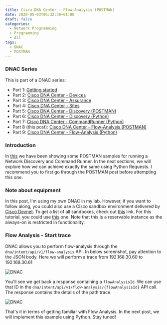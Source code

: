 ```yaml
---
title: Cisco DNA Center - Flow-Analysis (POSTMAN)
date: 2020-05-03T06:32:50+01:00
draft: false
categories:
  - Network Programming
  - Programming
  - All
tags:
  - DNAC
  - POSTMAN
---
```

### DNAC Series

This is part of a DNAC series:

- Part 1: [Getting started](https://blog.wimwauters.com/networkprogrammability/2020-04-22_dnac_part1_gettingstarted/)
- Part 2: [Cisco DNA Center - Devices](https://blog.wimwauters.com/networkprogrammability/2020-04-24_dnac_part2_pythonrequests/)
- Part 3: [Cisco DNA Center - Assurance](https://blog.wimwauters.com/networkprogrammability/2020-04-25_dnac_part3_pythonrequests/)
- Part 4: [Cisco DNA Center - Sites](https://blog.wimwauters.com/networkprogrammability/2020-04-27_dnac_part3_pythonrequests/)
- Part 5: [Cisco DNA Center - Discovery (POSTMAN)](https://blog.wimwauters.com/networkprogrammability/2020-04-29_dnac_part5_postman_networkdiscovery/)
- Part 6: [Cisco DNA Center - Discovery (Python)](https://blog.wimwauters.com/networkprogrammability/2020-05-01_dnac_part6_pythonrequests/)
- Part 7: [Cisco DNA Center - CommandRunner (Python)](https://blog.wimwauters.com/networkprogrammability/2020-05-02_dnac_part7_pythonrequests/)
- Part 8 (this post): [Cisco DNA Center - Flow-Analysis (POSTMAN)](https://blog.wimwauters.com/networkprogrammability/2020-05-03_dnac_part8_postman_flowanalysis/)
- Part 9: [Cisco DNA Center - Flow-Analysis (Python)](https://blog.wimwauters.com/networkprogrammability/2020-05-04_dnac_part9_pythonrequests_flowanalysis/)
### Introduction
 In [this](https://blog.wimwauters.com/networkprogrammability/2020-04-29_dnac_part4_postman_networkdiscovery/) we have been showing some POSTMAN samples for running a Network Discovery and Command Runner. In the next sections, we will explore how we can achieve exactly the same using Python Requests. I recommend you to first go through the POSTMAN post before attempting this one.

### Note about equipment

In this post, I'm using my own DNAC in my lab. However, if you want to follow along, you could also use a Cisco sandbox environment delivered by [Cisco Devnet](https://developer.cisco.com). To get a list of all sandboxes, check out [this](https://devnetsandbox.cisco.com/) link. For this tutorial, you could use [this](https://devnetsandbox.cisco.com/RM/Diagram/Index/b8d7aa34-aa8f-4bf2-9c42-302aaa2daafb?diagramType=Topology) one. Note that this is a reservable instance as the always-on is restricted in functionality.

### Flow Analysis - Start trace

DNAC allows you to perform flow-analysis through the `dna/intent/api/v1/flow-analysis` API. In below screenshot, pay attention to the JSON body. Here we will perform a trace from 192.168.30.60 to 192.168.30.61

![DNAC](/images/2020-05-03-1.png)

You'll see we get back a response containing a `flowAnalysisId`. We can use that ID in the `dna/intent/api/v1/flow-analysis/{flowAnalysisId}` API call. The response contains the details of the path trace.

![DNAC](/images/2020-05-03-2.png)

That's it in terms of getting familiar with Flow Analysis. In the next post, we will implement this example using Python. Stay tuned!